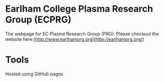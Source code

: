 # Earlham College Plasma Research Group (ECPRG)
The webpage for EC Plasma Research Group (PRG).
Please checkout the website here:[http://www.earlhamprg.org](http://earlhamprg.org/)

# Tools
Hosted using GitHub pages
